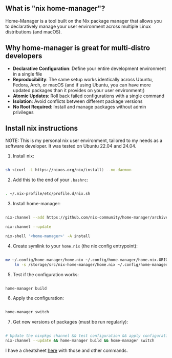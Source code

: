 ## What is "nix home-manager"?

Home-Manager is a tool built on the Nix package manager that allows you to declaratively manage your user environment across multiple Linux distributions (and macOS).


## Why home-manager is great for multi-distro developers

- **Declarative Configuration**: Define your entire development environment in a single file
- **Reproducibility**: The same setup works identically across Ubuntu, Fedora, Arch, or macOS (and if using Ubuntu, you can have more updated packages than it provides on your user environment;)
- **Atomic Updates**: Roll back failed configurations with a single command
- **Isolation**: Avoid conflicts between different package versions
- **No Root Required**: Install and manage packages without admin privileges


## Install nix instructions

NOTE: This is my personal nix user environment, tailored to my needs as a software developer. It was tested on Ubuntu 22.04 and 24.04.

1) Install nix:


``` bash

sh <(curl -L https://nixos.org/nix/install) --no-daemon


```

2) Add this to the end of your `.bashrc`:

``` bash

. ~/.nix-profile/etc/profile.d/nix.sh

```

3) Install home-manager:

``` bash

nix-channel --add https://github.com/nix-community/home-manager/archive/master.tar.gz home-manager

nix-channel --update

nix-shell '<home-manager>' -A install

```

4) Create symlink to your `home.nix` (the nix config entrypoint):

``` bash

mv ~/.config/home-manager/home.nix ~/.config/home-manager/home.nix.ORIG && \
    ln -s /storage/src/nix-home-manager/home.nix ~/.config/home-manager/home.nix

```


5) Test if the configuration works:

``` bash

home-manager build

```



6) Apply the configuration:

``` bash

home-manager switch

```


7) Get new versions of packages (must be run regularly):

``` bash

# Update the nixpkgs channel && test configuration && apply configuration:
nix-channel --update && home-manager build && home-manager switch

```

I have a cheatsheet [here](https://github.com/tiagoprn/devops/blob/master/cheats/nix.cheat) with those and other commands.
